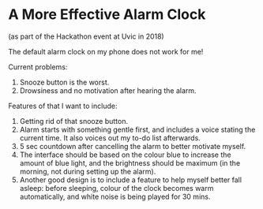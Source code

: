 # A More Effective Alarm Clock
(as part of the Hackathon event at Uvic in 2018)

The default alarm clock on my phone does not work for me! 

Current problems:
1. Snooze button is the worst.
2. Drowsiness and no motivation after hearing the alarm.

Features of that I want to include:
1. Getting rid of that snooze button.
2. Alarm starts with something gentle first, and includes a voice stating the current time. 
   It also voices out my to-do list afterwards.
3. 5 sec countdown after cancelling the alarm to better motivate myself.
4. The interface should be based on the colour blue to increase the amount of blue light,
   and the brightness should be maximum (in the morning, not during setting up the alarm).
5. Another good design is to include a feature to help myself better fall asleep:
   before sleeping, colour of the clock becomes warm automatically, 
   and white noise is being played for 30 mins.
